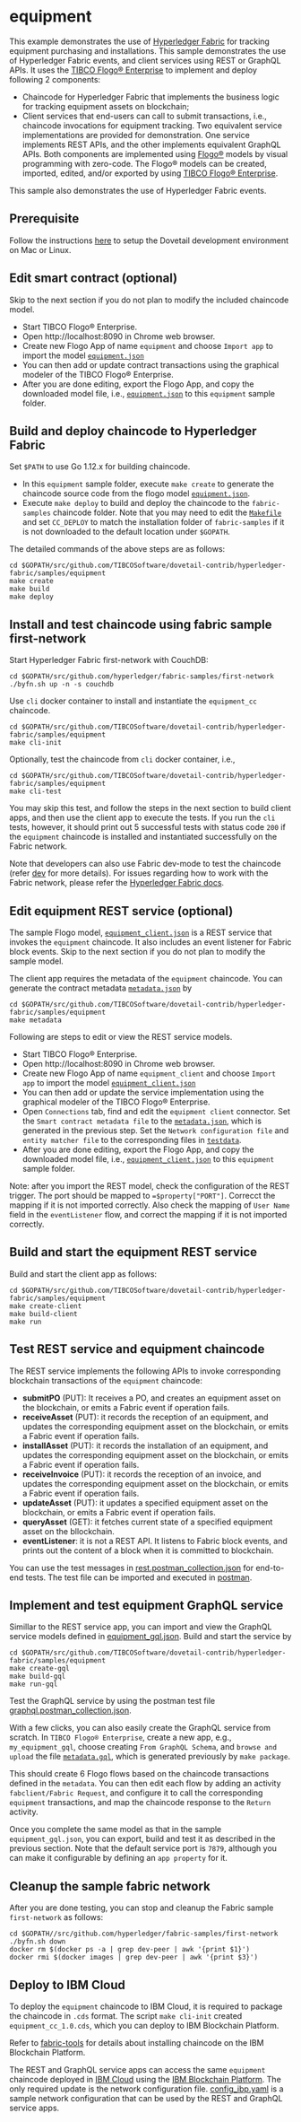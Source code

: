 # equipment
This example demonstrates the use of [Hyperledger Fabric](https://www.hyperledger.org/projects/fabric) for tracking equipment purchasing and installations.  This sample demonstrates the use of Hyperledger Fabric events, and client services using REST or GraphQL APIs.  It uses the [TIBCO Flogo® Enterprise](https://www.tibco.com/products/tibco-flogo) to implement and deploy following 2 components:
- Chaincode for Hyperledger Fabric that implements the business logic for tracking equipment assets on blockchain;
- Client services that end-users can call to submit transactions, i.e., chaincode invocations for equipment tracking.  Two equivalent service implementations are provided for demonstration. One service implements REST APIs, and the other implements equivalent GraphQL APIs.
Both components are implemented using [Flogo®](https://www.flogo.io/) models by visual programming with zero-code.  The Flogo® models can be created, imported, edited, and/or exported by using [TIBCO Flogo® Enterprise](https://docs.tibco.com/products/tibco-flogo-enterprise-2-8-0).

This sample also demonstrates the use of Hyperledger Fabric events.

## Prerequisite
Follow the instructions [here](../../development.md) to setup the Dovetail development environment on Mac or Linux.

## Edit smart contract (optional)
Skip to the next section if you do not plan to modify the included chaincode model.

- Start TIBCO Flogo® Enterprise.
- Open http://localhost:8090 in Chrome web browser.
- Create new Flogo App of name `equipment` and choose `Import app` to import the model [`equipment.json`](equipment.json)
- You can then add or update contract transactions using the graphical modeler of the TIBCO Flogo® Enterprise.
- After you are done editing, export the Flogo App, and copy the downloaded model file, i.e., [`equipment.json`](equipment.json) to this `equipment` sample folder.

## Build and deploy chaincode to Hyperledger Fabric
Set `$PATH` to use Go 1.12.x for building chaincode.

- In this `equipment` sample folder, execute `make create` to generate the chaincode source code from the flogo model [`equipment.json`](equipment.json).
- Execute `make deploy` to build and deploy the chaincode to the `fabric-samples` chaincode folder.  Note that you may need to edit the [`Makefile`](Makefile) and set `CC_DEPLOY` to match the installation folder of `fabric-samples` if it is not downloaded to the default location under `$GOPATH`.

The detailed commands of the above steps are as follows:
```
cd $GOPATH/src/github.com/TIBCOSoftware/dovetail-contrib/hyperledger-fabric/samples/equipment
make create
make build
make deploy
```

## Install and test chaincode using fabric sample first-network
Start Hyperledger Fabric first-network with CouchDB:
```
cd $GOPATH/src/github.com/hyperledger/fabric-samples/first-network
./byfn.sh up -n -s couchdb
```
Use `cli` docker container to install and instantiate the `equipment_cc` chaincode.
```
cd $GOPATH/src/github.com/TIBCOSoftware/dovetail-contrib/hyperledger-fabric/samples/equipment
make cli-init
```

Optionally, test the chaincode from `cli` docker container, i.e.,
```
cd $GOPATH/src/github.com/TIBCOSoftware/dovetail-contrib/hyperledger-fabric/samples/equipment
make cli-test
```
You may skip this test, and follow the steps in the next section to build client apps, and then use the client app to execute the tests. If you run the `cli` tests, however, it should print out 5 successful tests with status code `200` if the `equipment` chaincode is installed and instantiated successfully on the Fabric network.  

Note that developers can also use Fabric dev-mode to test the chaincode (refer [dev](../marble/dev.md) for more details).  For issues regarding how to work with the Fabric network, please refer the [Hyperledger Fabric docs](https://hyperledger-fabric.readthedocs.io/en/latest/build_network.html).

## Edit equipment REST service (optional)
The sample Flogo model, [`equipment_client.json`](equipment_client.json) is a REST service that invokes the `equipment` chaincode.  It also includes an event listener for Fabric block events.  Skip to the next section if you do not plan to modify the sample model.

The client app requires the metadata of the `equipment` chaincode. You can generate the contract metadata [`metadata.json`](contract-metadata/metadata.json) by
```
cd $GOPATH/src/github.com/TIBCOSoftware/dovetail-contrib/hyperledger-fabric/samples/equipment
make metadata
```
Following are steps to edit or view the REST service models.
- Start TIBCO Flogo® Enterprise.
- Open http://localhost:8090 in Chrome web browser.
- Create new Flogo App of name `equipment_client` and choose `Import app` to import the model [`equipment_client.json`](equipment_client.json)
- You can then add or update the service implementation using the graphical modeler of the TIBCO Flogo® Enterprise.
- Open `Connections` tab, find and edit the `equipment client` connector. Set the `Smart contract metadata file` to the [`metadata.json`](contract-metadata/metadata.json), which is generated in the previous step.  Set the `Network configuration file` and `entity matcher file` to the corresponding files in [`testdata`](../../testdata).
- After you are done editing, export the Flogo App, and copy the downloaded model file, i.e., [`equipment_client.json`](equipment_client.json) to this `equipment` sample folder.

Note: after you import the REST model, check the configuration of the REST trigger.  The port should be mapped to `=$property["PORT"]`.  Correcct the mapping if it is not imported correctly.  Also check the mapping of `User Name` field in the `eventListener` flow, and correct the mapping if it is not imported correctly.

## Build and start the equipment REST service
Build and start the client app as follows:
```
cd $GOPATH/src/github.com/TIBCOSoftware/dovetail-contrib/hyperledger-fabric/samples/equipment
make create-client
make build-client
make run
```

## Test REST service and equipment chaincode
The REST service implements the following APIs to invoke corresponding blockchain transactions of the `equipment` chaincode:
- **submitPO** (PUT): It receives a PO, and creates an equipment asset on the blockchain, or emits a Fabric event if operation fails.
- **receiveAsset** (PUT): it records the reception of an equipment, and updates the corresponding equipment asset on the blockchain, or emits a Fabric event if operation fails.
- **installAsset** (PUT): it records the installation of an equipment, and updates the corresponding equipment asset on the blockchain, or emits a Fabric event if operation fails.
- **receiveInvoice** (PUT): it records the reception of an invoice, and updates the corresponding equipment asset on the blockchain, or emits a Fabric event if operation fails.
- **updateAsset** (PUT): it updates a specified equipment asset on the blockchain, or emits a Fabric event if operation fails.
- **queryAsset** (GET): it fetches current state of a specified equipment asset on the bllockchain.
- **eventListener**: it is not a REST API. It listens to Fabric block events, and prints out the content of a block when it is committed to blockchain.

You can use the test messages in [rest.postman_collection.json](rest.postman_collection.json) for end-to-end tests.  The test file can be imported and executed in [postman](https://www.getpostman.com/downloads/).

## Implement and test equipment GraphQL service
Simillar to the REST service app, you can import and view the GraphQL service models defined in [equipment_gql.json](equipment_gql.json).  Build and start the service by
```
cd $GOPATH/src/github.com/TIBCOSoftware/dovetail-contrib/hyperledger-fabric/samples/equipment
make create-gql
make build-gql
make run-gql
```
Test the GraphQL service by using the postman test file [graphql.postman_collection.json](graphql.postman_collection.json).

With a few clicks, you can also easily create the GraphQL service from scratch. In `TIBCO Flogo® Enterprise`, create a new app, e.g., `my_equipment_gql`, choose creating `From GraphQL Schema`, and `browse and upload` the file [`metadata.gql`](contract-metadata/metadata.gql), which is generated previously by `make package`.

This should create 6 Flogo flows based on the chaincode transactions defined in the `metadata`.  You can then edit each flow by adding an activity `fabclient/Fabric Request`, and configure it to call the corresponding `equipment` transactions, and map the chaincode response to the `Return` activity.

Once you complete the same model as that in the sample `equipment_gql.json`, you can export, build and test it as described in the previous section.  Note that the default service port is `7879`, although you can make it configurable by defining an `app property` for it.

## Cleanup the sample fabric network
After you are done testing, you can stop and cleanup the Fabric sample `first-network` as follows:
```
cd $GOPATH//src/github.com/hyperledger/fabric-samples/first-network
./byfn.sh down
docker rm $(docker ps -a | grep dev-peer | awk '{print $1}')
docker rmi $(docker images | grep dev-peer | awk '{print $3}')
```

## Deploy to IBM Cloud
To deploy the `equipment` chaincode to IBM Cloud, it is required to package the chaincode in `.cds` format.  The script `make cli-init` created `equipment_cc_1.0.cds`, which you can deploy to IBM Blockchain Platform.

Refer to [fabric-tools](../../fabric-tools) for details about installing chaincode on the IBM Blockchain Platform.

The REST and GraphQL service apps can access the same `equipment` chaincode deployed in [IBM Cloud](https://cloud.ibm.com) using the [IBM Blockchain Platform](https://cloud.ibm.com/catalog/services/blockchain-platform-20). The only required update is the network configuration file.  [config_ibp.yaml](../../testdata/config_ibp.yaml) is a sample network configuration that can be used by the REST and GraphQL service apps.
